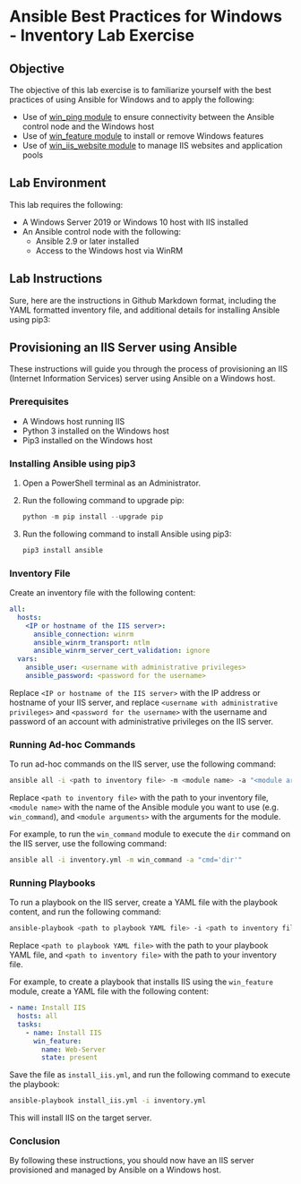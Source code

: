 # Ansible Best Practices for Windows - Inventory Lab Exercise

## Objective

The objective of this lab exercise is to familiarize yourself with the best practices of using Ansible for Windows and to apply the following:

- Use of [win_ping module](https://docs.ansible.com/ansible/latest/collections/ansible/windows/win_ping_module.html) to ensure connectivity between the Ansible control node and the Windows host
- Use of [win_feature module](https://docs.ansible.com/ansible/latest/collections/ansible/windows/win_feature_module.html) to install or remove Windows features
- Use of [win_iis_website module](https://docs.ansible.com/ansible/latest/collections/ansible/windows/win_iis_website_module.html) to manage IIS websites and application pools

## Lab Environment

This lab requires the following:

- A Windows Server 2019 or Windows 10 host with IIS installed
- An Ansible control node with the following:
  - Ansible 2.9 or later installed
  - Access to the Windows host via WinRM

## Lab Instructions
Sure, here are the instructions in Github Markdown format, including the YAML formatted inventory file, and additional details for installing Ansible using pip3:

## Provisioning an IIS Server using Ansible

These instructions will guide you through the process of provisioning an IIS (Internet Information Services) server using Ansible on a Windows host.

### Prerequisites

- A Windows host running IIS
- Python 3 installed on the Windows host
- Pip3 installed on the Windows host

### Installing Ansible using pip3

1. Open a PowerShell terminal as an Administrator.
2. Run the following command to upgrade pip: 

    ```powershell
    python -m pip install --upgrade pip
    ```

3. Run the following command to install Ansible using pip3:

    ```powershell
    pip3 install ansible
    ```

### Inventory File

Create an inventory file with the following content:

```yml
all:
  hosts:
    <IP or hostname of the IIS server>:
      ansible_connection: winrm
      ansible_winrm_transport: ntlm
      ansible_winrm_server_cert_validation: ignore
  vars:
    ansible_user: <username with administrative privileges>
    ansible_password: <password for the username>
```

Replace `<IP or hostname of the IIS server>` with the IP address or hostname of your IIS server, and replace `<username with administrative privileges>` and `<password for the username>` with the username and password of an account with administrative privileges on the IIS server.

### Running Ad-hoc Commands

To run ad-hoc commands on the IIS server, use the following command:

```bash
ansible all -i <path to inventory file> -m <module name> -a "<module arguments>"
```

Replace `<path to inventory file>` with the path to your inventory file, `<module name>` with the name of the Ansible module you want to use (e.g. `win_command`), and `<module arguments>` with the arguments for the module.

For example, to run the `win_command` module to execute the `dir` command on the IIS server, use the following command:

```bash
ansible all -i inventory.yml -m win_command -a "cmd='dir'"
```

### Running Playbooks

To run a playbook on the IIS server, create a YAML file with the playbook content, and run the following command:

```bash
ansible-playbook <path to playbook YAML file> -i <path to inventory file>
```

Replace `<path to playbook YAML file>` with the path to your playbook YAML file, and `<path to inventory file>` with the path to your inventory file.

For example, to create a playbook that installs IIS using the `win_feature` module, create a YAML file with the following content:

```yml
- name: Install IIS
  hosts: all
  tasks:
    - name: Install IIS
      win_feature:
        name: Web-Server
        state: present
```

Save the file as `install_iis.yml`, and run the following command to execute the playbook:

```bash
ansible-playbook install_iis.yml -i inventory.yml
```

This will install IIS on the target server.

### Conclusion

By following these instructions, you should now have an IIS server provisioned and managed by Ansible on a Windows host.
